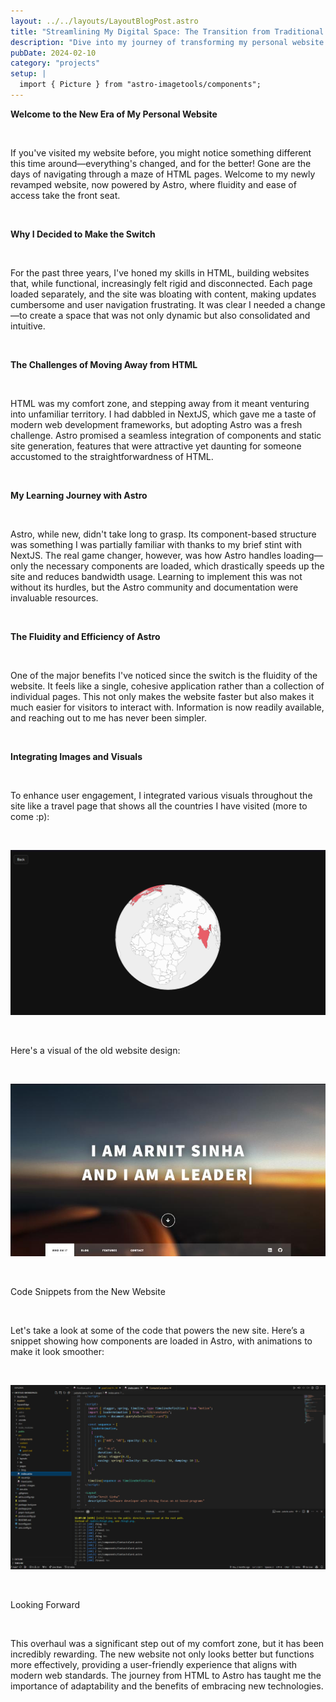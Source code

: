 ```yaml
---
layout: ../../layouts/LayoutBlogPost.astro
title: "Streamlining My Digital Space: The Transition from Traditional HTML to Astro"
description: "Dive into my journey of transforming my personal website from a static HTML labyrinth to a sleek, single-page application using Astro. Learn about the challenges I faced, the learning curve involved, and the benefits of making the switch."
pubDate: 2024-02-10
category: "projects"
setup: |
  import { Picture } from "astro-imagetools/components";
---
```


**Welcome to the New Era of My Personal Website**

<br/>

If you've visited my website before, you might notice something different this time around—everything's changed, and for the better! Gone are the days of navigating through a maze of HTML pages. Welcome to my newly revamped website, now powered by Astro, where fluidity and ease of access take the front seat.

<br />

**Why I Decided to Make the Switch**

<br />

For the past three years, I've honed my skills in HTML, building websites that, while functional, increasingly felt rigid and disconnected. Each page loaded separately, and the site was bloating with content, making updates cumbersome and user navigation frustrating. It was clear I needed a change—to create a space that was not only dynamic but also consolidated and intuitive.

<br />

**The Challenges of Moving Away from HTML**

<br />

HTML was my comfort zone, and stepping away from it meant venturing into unfamiliar territory. I had dabbled in NextJS, which gave me a taste of modern web development frameworks, but adopting Astro was a fresh challenge. Astro promised a seamless integration of components and static site generation, features that were attractive yet daunting for someone accustomed to the straightforwardness of HTML.

<br />

**My Learning Journey with Astro**

<br />

Astro, while new, didn't take long to grasp. Its component-based structure was something I was partially familiar with thanks to my brief stint with NextJS. The real game changer, however, was how Astro handles loading—only the necessary components are loaded, which drastically speeds up the site and reduces bandwidth usage. Learning to implement this was not without its hurdles, but the Astro community and documentation were invaluable resources.

<br />

**The Fluidity and Efficiency of Astro**

<br />

One of the major benefits I've noticed since the switch is the fluidity of the website. It feels like a single, cohesive application rather than a collection of individual pages. This not only makes the website faster but also makes it much easier for visitors to interact with. Information is now readily available, and reaching out to me has never been simpler.

<br />

**Integrating Images and Visuals**

<br />

To enhance user engagement, I integrated various visuals throughout the site like a travel page that shows all the countries I have visited (more to come :p):

<br />

![Travel section of the website](/src/assets/blog1/2.png)

<br />

Here's a visual of the old website design:

<br />

![Cluttered layout of the old website](/src/assets/blog1/1.jpg)

<br />

Code Snippets from the New Website

<br />

Let's take a look at some of the code that powers the new site. Here’s a snippet showing how components are loaded in Astro, with animations to make it look smoother:

<br />

![Animate cards code for the new website](/src/assets/blog1/3.png)

<br />

Looking Forward

<br />

This overhaul was a significant step out of my comfort zone, but it has been incredibly rewarding. The new website not only looks better but functions more effectively, providing a user-friendly experience that aligns with modern web standards. The journey from HTML to Astro has taught me the importance of adaptability and the benefits of embracing new technologies.

<br />

